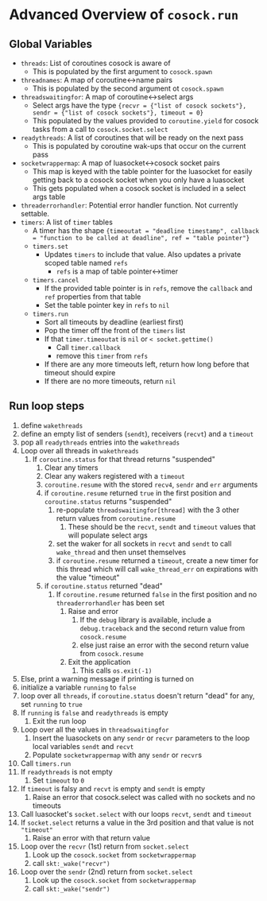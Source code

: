 # Advanced Overview of `cosock.run`

## Global Variables

- `threads`: List of coroutines cosock is aware of
  - This is populated by the first argument to `cosock.spawn`
- `threadnames`: A map of coroutine<->name pairs
  - This is populated by the second argument ot `cosock.spawn`
- `threadswaitingfor`: A map of coroutine<->select args
  - Select args have the type `{recvr = {"list of cosock sockets"}, sendr = {"list of cosock sockets"}, timeout = 0}`
  - This populated by the values provided to `coroutine.yield` for cosock tasks from a call to `cosock.socket.select`
- `readythreads`: A list of coroutines that will be ready on the next pass
  - This is populated by coroutine wak-ups that occur on the current pass
- `socketwrappermap`: A map of luasocket<->cosock socket pairs
  - This map is keyed with the table pointer for the luasocket for easily getting back to a cosock socket when you
    only have a luasocket
  - This gets populated when a cosock socket is included in a select args table
- `threaderrorhandler`: Potential error handler function. Not currently settable.
- `timers`: A list of `timer` tables
  - A timer has the shape `{timeoutat = "deadline timestamp", callback = "function to be called at deadline", ref = "table pointer"}`
  - `timers.set`
    - Updates `timers` to include that value. Also updates a private scoped table named `refs`
      - `refs` is a map of table pointer<->timer
  - `timers.cancel`
    - If the provided table pointer is in `refs`, remove the `callback` and `ref` properties from that table
    - Set the table pointer key in `refs` to `nil`
  - `timers.run`
    - Sort all timeouts by deadline (earliest first)
    - Pop the timer off the front of the `timers` list
    - If that `timer.timeoutat` is `nil` or `< socket.gettime()`
      - Call `timer.callback`
      - remove this `timer` from `refs`
    - If there are any more timeouts left, return how long before that timeout should expire
    - If there are no more timeouts, return `nil`
  
## Run loop steps

1. define `wakethreads`
2. define an empty list of senders (`sendt`), receivers (`recvt`) and a `timeout`
3. pop all `readythreads` entries into the `wakethreads`
4. Loop over all threads in `wakethreads`
   1. If `coroutine.status` for that thread returns "suspended"
      1. Clear any timers
      2. Clear any wakers registered with a `timeout`
      3. `coroutine.resume` with the stored `recv4`, `sendr` and `err` arguments
      4. if `coroutine.resume` returned `true` in the first position and `coroutine.status` returns "suspended"
         1. re-populate `threadswaitingfor[thread]` with the 3 other return values from `coroutine.resume`
            1. These should be the `recvt`, `sendt` and `timeout` values that will populate select args
         2. set the waker for all sockets in `recvt` and `sendt` to call `wake_thread` and then unset themselves
         3. if `coroutine.resume` returned a `timeout`, create a new timer for this thread which will call `wake_thread_err` on expirations with the value "timeout"
      5. if `coroutine.status` returned "dead"
         1. If `coroutine.resume` returned `false` in the first position and no `threaderrorhandler` has been set
            1. Raise and error
               1. If the `debug` library is available, include a `debug.traceback` and the second return value from `cosock.resume`
               2. else just raise an error with the second return value from `cosock.resume`
            2. Exit the application
               1. This calls `os.exit(-1)`
5. Else, print a warning message if printing is turned on
6. initialize a variable `running` to `false`
7. loop over all `threads`, if `coroutine.status` doesn't return "dead" for any, set `running` to `true`
8. If `running` is `false` and `readythreads` is empty
   1. Exit the run loop
9. Loop over all the values in `threadswaitingfor`
    1. Insert the luasockets on any `sendr` or `recvr` parameters to the loop local variables `sendt` and `recvt`
    2. Populate `socketwrappermap` with any `sendr` or `recvr`s
10. Call `timers.run`
11. If `readythreads` is not empty
    1. Set `timeout` to `0`
12. If `timeout` is falsy and `recvt` is empty and `sendt` is empty
    1. Raise an error that cosock.select was called with no sockets and no timeouts
13. Call luasocket's `socket.select` with our loops `recvt`, `sendt` and `timeout`
14. If `socket.select` returns a value in the 3rd position and that value is not `"timeout"`
    1. Raise an error with that return value
15. Loop over the `recvr` (1st) return from `socket.select`
    1. Look up the `cosock.socket` from `socketwrappermap`
    2. call `skt:_wake("recvr")`
16. Loop over the `sendr` (2nd) return from `socket.select`
    1. Look up the `cosock.socket` from `socketwrappermap`
    2. call `skt:_wake("sendr")`
